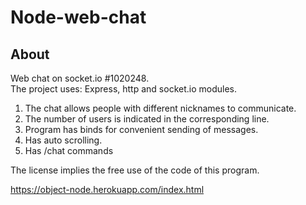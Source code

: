 # Node-web-chat

## About
Web chat on socket.io #1020248.<br>
The project uses: Express, http and socket.io modules.<br>
1. The chat allows people with different nicknames to communicate.
2. The number of users is indicated in the corresponding line.
3. Program has binds for convenient sending of messages.
4. Has auto scrolling.
5. Has /chat commands<br>

The license implies the free use of the code of this program.

https://object-node.herokuapp.com/index.html
